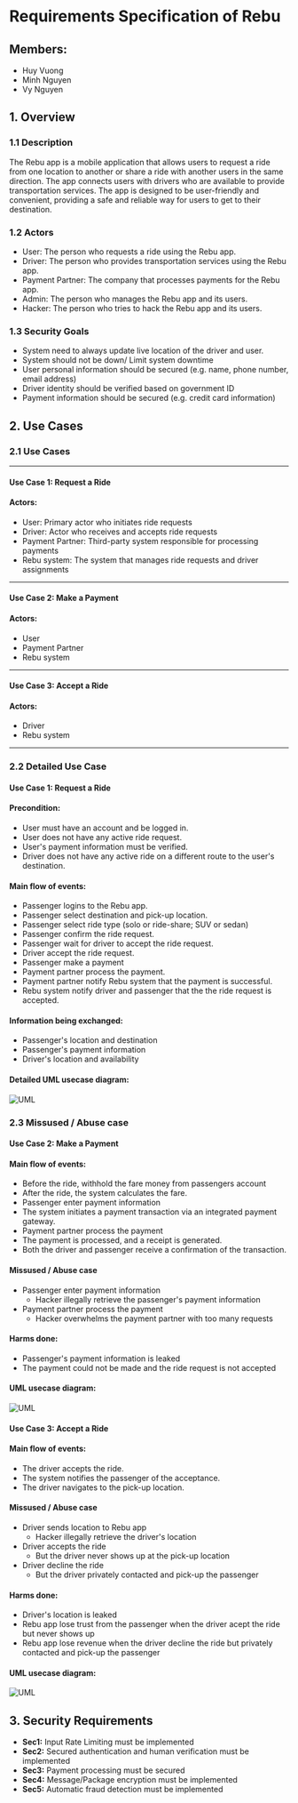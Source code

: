 # Requirements Specification of Rebu

## Members:

-   Huy Vuong
-   Minh Nguyen
-   Vy Nguyen

## 1. Overview

### 1.1 Description

The Rebu app is a mobile application that allows users to request a ride from one location to another or share a ride with another users in the same direction. The app connects users with drivers who are available to provide transportation services. The app is designed to be user-friendly and convenient, providing a safe and reliable way for users to get to their destination.

### 1.2 Actors

-   User: The person who requests a ride using the Rebu app.
-   Driver: The person who provides transportation services using the Rebu app.
-   Payment Partner: The company that processes payments for the Rebu app.
-   Admin: The person who manages the Rebu app and its users.
-   Hacker: The person who tries to hack the Rebu app and its users.

### 1.3 Security Goals

-   System need to always update live location of the driver and user.
-   System should not be down/ Limit system downtime
-   User personal information should be secured (e.g. name, phone number, email address)
-   Driver identity should be verified based on government ID
-   Payment information should be secured (e.g. credit card information)

## 2. Use Cases

### 2.1 Use Cases

---

#### Use Case 1: Request a Ride

#### Actors:

-   User: Primary actor who initiates ride requests
-   Driver: Actor who receives and accepts ride requests
-   Payment Partner: Third-party system responsible for processing payments
-   Rebu system: The system that manages ride requests and driver assignments

---

#### Use Case 2: Make a Payment

#### Actors:

-   User
-   Payment Partner
-   Rebu system

---

#### Use Case 3: Accept a Ride

#### Actors:

-   Driver
-   Rebu system

---

### 2.2 Detailed Use Case

#### Use Case 1: Request a Ride

#### Precondition:

-   User must have an account and be logged in.
-   User does not have any active ride request.
-   User's payment information must be verified.
-   Driver does not have any active ride on a different route to the user's destination.

#### Main flow of events:

-   Passenger logins to the Rebu app.
-   Passenger select destination and pick-up location.
-   Passenger select ride type (solo or ride-share; SUV or sedan)
-   Passenger confirm the ride request.
-   Passenger wait for driver to accept the ride request.
-   Driver accept the ride request.
-   Passenger make a payment
-   Payment partner process the payment.
-   Payment partner notify Rebu system that the payment is successful.
-   Rebu system notify driver and passenger that the the ride request is accepted.

#### Information being exchanged:

-   Passenger's location and destination
-   Passenger's payment information
-   Driver's location and availability

#### Detailed UML usecase diagram:

![UML](detailed.png)

### 2.3 Missused / Abuse case

#### Use Case 2: Make a Payment

#### Main flow of events:

-   Before the ride, withhold the fare money from passengers account
-   After the ride, the system calculates the fare.
-   Passenger enter payment information
-   The system initiates a payment transaction via an integrated payment gateway.
-   Payment partner process the payment
-   The payment is processed, and a receipt is generated.
-   Both the driver and passenger receive a confirmation of the transaction.

#### Missused / Abuse case

-   Passenger enter payment information
    -   Hacker illegally retrieve the passenger's payment information
-   Payment partner process the payment
    -   Hacker overwhelms the payment partner with too many requests

#### Harms done:

-   Passenger's payment information is leaked
-   The payment could not be made and the ride request is not accepted

#### UML usecase diagram:

![UML](payment.png)

#### Use Case 3: Accept a Ride

#### Main flow of events:

-   The driver accepts the ride.
-   The system notifies the passenger of the acceptance.
-   The driver navigates to the pick-up location.

#### Missused / Abuse case

-   Driver sends location to Rebu app
    -   Hacker illegally retrieve the driver's location
-   Driver accepts the ride
    -   But the driver never shows up at the pick-up location
-   Driver decline the ride
    -   But the driver privately contacted and pick-up the passenger

#### Harms done:

-   Driver's location is leaked
-   Rebu app lose trust from the passenger when the driver acept the ride but never shows up
-   Rebu app lose revenue when the driver decline the ride but privately contacted and pick-up the passenger

#### UML usecase diagram:

![UML](acept-ride.png)

## 3. Security Requirements

-   **Sec1:** Input Rate Limiting must be implemented
-   **Sec2:** Secured authentication and human verification must be implemented
-   **Sec3:** Payment processing must be secured
-   **Sec4:** Message/Package encryption must be implemented
-   **Sec5:** Automatic fraud detection must be implemented
